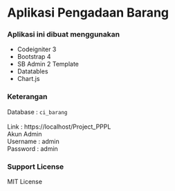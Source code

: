 # Aplikasi Pengadaan Barang<br/>

### Aplikasi ini dibuat menggunakan
- Codeigniter 3
- Bootstrap 4
- SB Admin 2 Template
- Datatables
- Chart.js

### Keterangan <br/>
Database	: <code>ci_barang</code><br/>
<br/>
Link			: https://localhost/Project_PPPL
<br />
Akun Admin
<br />
Username : admin
<br />
Password : admin
<br />

### Support License
MIT License
